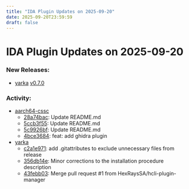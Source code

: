 ```yaml
---
title: "IDA Plugin Updates on 2025-09-20"
date: 2025-09-20T23:59:59
draft: false
---
```


# IDA Plugin Updates on 2025-09-20

### New Releases:
  - [yarka](https://github.com/AzzOnFire/yarka) [v0.7.0](https://github.com/AzzOnFire/yarka/releases/tag/v0.7.0)

### Activity:
  - [aarch64-cssc](https://github.com/blacktop/aarch64-cssc)
    - [28a74bac](https://github.com/blacktop/aarch64-cssc/commit/28a74bacf77d7f44cfb0ffd05593d3f695752d23): Update README.md
    - [5ccb3f55](https://github.com/blacktop/aarch64-cssc/commit/5ccb3f551ef9dd33df9a91c74f1a99ea17ed3d83): Update README.md
    - [5c9926bf](https://github.com/blacktop/aarch64-cssc/commit/5c9926bfbbb11ec33e0ad3c05e77dba27d96a79d): Update README.md
    - [4bce3684](https://github.com/blacktop/aarch64-cssc/commit/4bce3684689e9510d36b6ab1be91b9c145634610): feat: add ghidra plugin
  - [yarka](https://github.com/AzzOnFire/yarka)
    - [c2a1e971](https://github.com/AzzOnFire/yarka/commit/c2a1e9712c285954967c09cebc3bc345ab12062b): add .gitattributes to exclude unnecessary files from release
    - [356db14e](https://github.com/AzzOnFire/yarka/commit/356db14e1b5fa5861b445119808b66e76dbf0278): Minor corrections to the installation procedure description
    - [43febb03](https://github.com/AzzOnFire/yarka/commit/43febb03becfda22503b48f105a463816a7f26bb): Merge pull request #1 from HexRaysSA/hcli-plugin-manager
